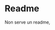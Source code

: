 # Readme
Non serve un readme, <!--- in teoria -->

[//]: # ( Questo è un commento quindi non viene visto in preview )
